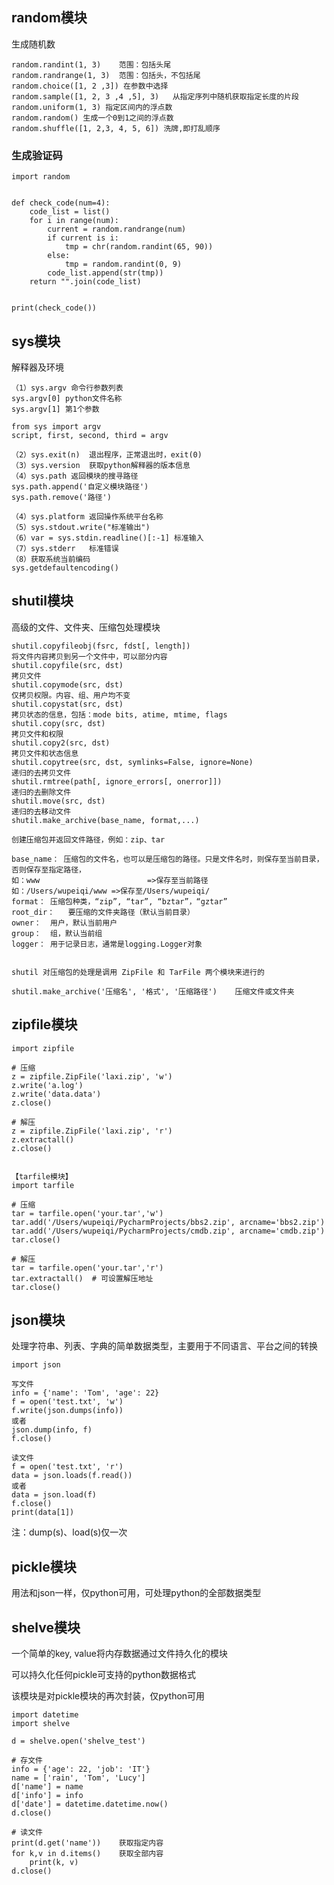 ## random模块 ##
生成随机数

	random.randint(1, 3)	范围：包括头尾
	random.randrange(1, 3)	范围：包括头，不包括尾
	random.choice([1, 2 ,3]) 在参数中选择
	random.sample([1, 2, 3 ,4 ,5], 3)	从指定序列中随机获取指定长度的片段		
	random.uniform(1, 3) 指定区间内的浮点数
	random.random()	生成一个0到1之间的浮点数
	random.shuffle([1, 2,3, 4, 5, 6]) 洗牌,即打乱顺序

### 生成验证码 ###
	import random
	
	
	def check_code(num=4):
	    code_list = list()
	    for i in range(num):
	        current = random.randrange(num)
	        if current is i:
	            tmp = chr(random.randint(65, 90))
	        else:
	            tmp = random.randint(0, 9)
	        code_list.append(str(tmp))
	    return "".join(code_list)
	
	
	print(check_code())

## sys模块 ##
解释器及环境

	（1）sys.argv	命令行参数列表
	sys.argv[0]	python文件名称
	sys.argv[1]	第1个参数

	from sys import argv
	script, first, second, third = argv
	
	（2）sys.exit(n)	退出程序，正常退出时，exit(0)
	（3）sys.version	获取python解释器的版本信息
	（4）sys.path	返回模块的搜寻路径
	sys.path.append('自定义模块路径')
	sys.path.remove('路径')
	
	（4）sys.platform	返回操作系统平台名称
	（5）sys.stdout.write("标准输出")
	（6）var = sys.stdin.readline()[:-1] 标准输入
	（7）sys.stderr	标准错误
	（8）获取系统当前编码
	sys.getdefaultencoding()


## shutil模块 ##
高级的文件、文件夹、压缩包处理模块

	shutil.copyfileobj(fsrc, fdst[, length])
	将文件内容拷贝到另一个文件中，可以部分内容
	shutil.copyfile(src, dst)
	拷贝文件
	shutil.copymode(src, dst)
	仅拷贝权限。内容、组、用户均不变
	shutil.copystat(src, dst)
	拷贝状态的信息，包括：mode bits, atime, mtime, flags
	shutil.copy(src, dst)
	拷贝文件和权限
	shutil.copy2(src, dst)
	拷贝文件和状态信息
	shutil.copytree(src, dst, symlinks=False, ignore=None)
	递归的去拷贝文件	
	shutil.rmtree(path[, ignore_errors[, onerror]])
	递归的去删除文件
	shutil.move(src, dst)
	递归的去移动文件
	shutil.make_archive(base_name, format,...)
	
	创建压缩包并返回文件路径，例如：zip、tar
	
	base_name： 压缩包的文件名，也可以是压缩包的路径。只是文件名时，则保存至当前目录，否则保存至指定路径，
	如：www                        =>保存至当前路径
	如：/Users/wupeiqi/www =>保存至/Users/wupeiqi/
	format：	压缩包种类，“zip”, “tar”, “bztar”，“gztar”
	root_dir：	要压缩的文件夹路径（默认当前目录）
	owner：	用户，默认当前用户
	group：	组，默认当前组
	logger：	用于记录日志，通常是logging.Logger对象
	
	
	shutil 对压缩包的处理是调用 ZipFile 和 TarFile 两个模块来进行的
	
	shutil.make_archive('压缩名', '格式', '压缩路径')	压缩文件或文件夹


## zipfile模块 ##
	import zipfile
	
	# 压缩
	z = zipfile.ZipFile('laxi.zip', 'w')
	z.write('a.log')
	z.write('data.data')
	z.close()
	
	# 解压
	z = zipfile.ZipFile('laxi.zip', 'r')
	z.extractall()
	z.close()
	
	
	【tarfile模块】
	import tarfile
	
	# 压缩
	tar = tarfile.open('your.tar','w')
	tar.add('/Users/wupeiqi/PycharmProjects/bbs2.zip', arcname='bbs2.zip')
	tar.add('/Users/wupeiqi/PycharmProjects/cmdb.zip', arcname='cmdb.zip')
	tar.close()
	
	# 解压
	tar = tarfile.open('your.tar','r')
	tar.extractall()  # 可设置解压地址
	tar.close()


## json模块 ##
处理字符串、列表、字典的简单数据类型，主要用于不同语言、平台之间的转换

	import json	
	
	写文件
	info = {'name': 'Tom', 'age': 22}
	f = open('test.txt', 'w')
	f.write(json.dumps(info))
	或者
	json.dump(info, f)
	f.close()
	
	读文件
	f = open('test.txt', 'r')
	data = json.loads(f.read())
	或者
	data = json.load(f)
	f.close()
	print(data[1])

注：dump(s)、load(s)仅一次

## pickle模块 ##
用法和json一样，仅python可用，可处理python的全部数据类型

## shelve模块 ##
一个简单的key, value将内存数据通过文件持久化的模块

可以持久化任何pickle可支持的python数据格式

该模块是对pickle模块的再次封装，仅python可用
	
	import datetime
	import shelve
	
	d = shelve.open('shelve_test')
	
	# 存文件
	info = {'age': 22, 'job': 'IT'}
	name = ['rain', 'Tom', 'Lucy']
	d['name'] = name
	d['info'] = info
	d['date'] = datetime.datetime.now()
	d.close()
	
	# 读文件
	print(d.get('name'))	获取指定内容
	for k,v in d.items()	获取全部内容
		print(k, v)
	d.close()
	